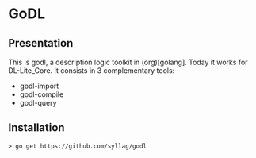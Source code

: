 # GoDL

## Presentation
This is godl, a description logic toolkit in (org)[golang].
Today it works for DL-Lite_Core. It consists in 3 complementary tools:
* godl-import
* godl-compile
* godl-query

## Installation
	> go get https://github.com/syllag/godl
